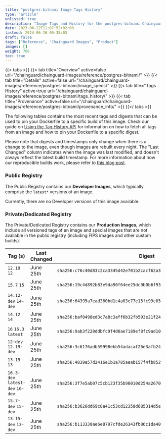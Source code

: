 ```yaml
---
title: "postgres-bitnami Image Tags History"
type: "article"
unlisted: true
description: "Image Tags and History for the postgres-bitnami Chainguard Image"
date: 2023-06-22T11:07:52+02:00
lastmod: 2024-06-26 00:35:03
draft: false
tags: ["Reference", "Chainguard Images", "Product"]
images: []
weight: 700
toc: true
---
```


{{< tabs >}}
{{< tab title="Overview" active=false url="/chainguard/chainguard-images/reference/postgres-bitnami/" >}}
{{< tab title="Details" active=false url="/chainguard/chainguard-images/reference/postgres-bitnami/image_specs/" >}}
{{< tab title="Tags History" active=true url="/chainguard/chainguard-images/reference/postgres-bitnami/tags_history/" >}}
{{< tab title="Provenance" active=false url="/chainguard/chainguard-images/reference/postgres-bitnami/provenance_info/" >}}
{{</ tabs >}}

The following tables contains the most recent tags and digests that can be used to pin your Dockerfile to a specific build of this image. Check our guide on [Using the Tag History API](/chainguard/chainguard-images/using-the-tag-history-api/) for information on how to fetch all tags from an image and how to pin your Dockerfile to a specific digest.

Please note that digests and timestamps only change when there is a change to the image, even though images are rebuilt every night. The "Last Changed" column indicates when the image was last modified, and doesn't always reflect the latest build timestamp. For more information about how our reproducible builds work, please refer to [this blog post](https://www.chainguard.dev/unchained/reproducing-chainguards-reproducible-image-builds).

### Public Registry
The Public Registry contains our **Developer Images**, which typically comprise the `latest*` versions of an image.

Currently, there are no Developer versions of this image available.

### Private/Dedicated Registry
The Private/Dedicated Registry contains our **Production Images**, which include all versioned tags of an image and special images that are not available in the public registry (including FIPS images and other custom builds).

| Tag (s)                           | Last Changed | Digest                                                                    |
|-----------------------------------|--------------|---------------------------------------------------------------------------|
|  `12.19` `12`                     | June 25th    | `sha256:c76c40d83c2ca3345d42e701b2cacf62a39de929e864520cd98b378f5d2d5ec1` |
|  `15.7` `15`                      | June 25th    | `sha256:19c4d892b83e9da90f64ee25dc9b0b6f936dd1968cab5de8643722634f1ca2e9` |
|  `14.12-dev` `14-dev`             | June 25th    | `sha256:64395a7ead360bd1c4a03e77e15fc99c055fd50ed877226f4045eaabea89defe` |
|  `14.12` `14`                     | June 25th    | `sha256:baf0498ed3c7a8c3aff6b32fb593e21f2413f0a97a03452a5ec06414dd5602bd` |
|  `16` `16.3` `latest`             | June 25th    | `sha256:9ab3f220ddbfc9f4d0ae7189ef8fc9ad10aaa591736e2b767b4bf2a120b3d6d4` |
|  `12-dev` `12.19-dev`             | June 25th    | `sha256:3c6176adb59998ebb54adacaf26e3afb24933aa306c2ea543640bf4298f7ee36` |
|  `13.15` `13`                     | June 25th    | `sha256:4839a57d2416e1b1a785aeab157f4fb852f502628c653b2aafef82659ff83e35` |
|  `16.3-dev` `latest-dev` `16-dev` | June 25th    | `sha256:3f7e5ab07c5cb123f35b96010d254a26707c91351811c82a6ee8c5ddd3a261a7` |
|  `15.7-dev` `15-dev`              | June 25th    | `sha256:b3626dd69c8a41c53cd12358d685314d5eb651b95f8a7305615030df33d75558` |
|  `13.15-dev` `13-dev`             | June 25th    | `sha256:b113330ae6e8797cfde26343fb86c1da40001f4c5c42af45ab832116664659cf` |

